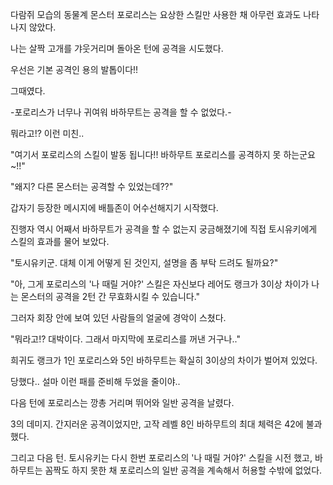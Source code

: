 다람쥐 모습의 동물계 몬스터 포로리스는 요상한 스킬만 사용한 채 아무런 효과도 나타나지 않았다.

나는 살짝 고개를 갸웃거리며 돌아온 턴에 공격을 시도했다.

우선은 기본 공격인 용의 발톱이다!!

그때였다.

-포로리스가 너무나 귀여워 바하무트는 공격을 할 수 없었다.-

뭐라고!? 이런 미친..

"여기서 포로리스의 스킬이 발동 됩니다!! 바하무트 포로리스를 공격하지 못 하는군요~!!"

"왜지? 다른 몬스터는 공격할 수 있었는데??"

갑자기 등장한 메시지에 배틀존이 어수선해지기 시작했다. 

진행자 역시 어째서 바하무트가 공격을 할 수 없는지 궁금해졌기에 직접 토시유키에게 스킬의 효과를 물어 보았다.

"토시유키군. 대체 이게 어떻게 된 것인지, 설명을 좀 부탁 드려도 될까요?"

"아, 그게 포로리스의 '나 때릴 거야?' 스킬은 자신보다 레어도 랭크가 3이상 차이가 나는 몬스터의 공격을 2턴 간 무효화시킬 수 있습니다."

그러자 회장 안에 보여 있던 사람들의 얼굴에 경악이 스쳤다.

"뭐라고!? 대박이다. 그래서 마지막에 포로리스를 꺼낸 거구나.."

희귀도 랭크가 1인 포로리스와 5인 바하무트는 확실히 3이상의 차이가 벌어져 있었다.

당했다.. 설마 이런 패를 준비해 두었을 줄이야..

다음 턴에 포로리스는 깡총 거리며 뛰어와 일반 공격을 날렸다.

3의 데미지. 간지러운 공격이었지만, 고작 레벨 8인 바하무트의 최대 체력은 42에 불과했다. 

그리고 다음 턴. 토시유키는 다시 한번 포로리스의 '나 때릴 거야?' 스킬을 시전 했고, 바하무트는 꼼짝도 하지 못한 채 포로리스의 일반 공격을 계속해서 허용할 수밖에 없었다.